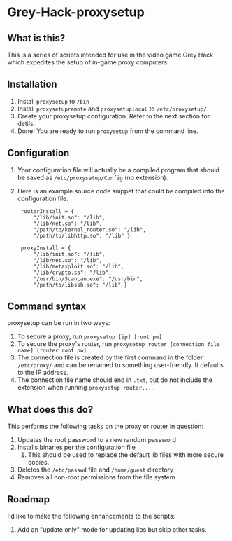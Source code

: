 # Grey-Hack-proxysetup

## What is this?
This is a series of scripts intended for use in the video game Grey Hack which expedites the setup of in-game proxy computers.

## Installation
1. Install `proxysetup` to `/bin`
2. Install `proxysetupremote` and `proxysetuplocal` to `/etc/proxysetup/`
3. Create your proxysetup configuration. Refer to the next section for detils.
4. Done! You are ready to run `proxysetup` from the command line.

## Configuration
1. Your configuration file will actually be a compiled program that should be saved as `/etc/proxysetup/Config` (no extension).
2. Here is an example source code snippet that could be compiled into the configuration file:

        routerInstall = {
        	"/lib/init.so": "/lib",
        	"/lib/net.so": "/lib",
        	"/path/to/kernel_router.so": "/lib",
        	"/path/to/libhttp.so": "/lib" }
    
        proxyInstall = {
            "/lib/init.so": "/lib",
            "/lib/net.so": "/lib",
            "/lib/metaxploit.so": "/lib",
            "/lib/crypto.so": "/lib",
            "/usr/bin/ScanLan.exe": "/usr/bin",
            "/path/to/libssh.so": "/lib" }

## Command syntax
proxysetup can be run in two ways:
1. To secure a proxy, run `proxysetup [ip] [root pw]`
2. To secure the proxy's router, run `proxysetup router [connection file name] [router root pw]`
  1. The connection file is created by the first command in the folder `/etc/proxy/` and can be renamed to something user-friendly. It defaults to the IP address.
  2. The connection file name should end in `.txt`, but do not include the extension when running `proxysetup router...`.

## What does this do?
This performs the following tasks on the proxy or router in question:
1. Updates the root password to a new random password
2. Installs binaries per the configuration file
   1. This should be used to replace the default lib files with more secure copies.
4. Deletes the `/etc/passwd` file and `/home/guest` directory
5. Removes all non-root permissions from the file system

## Roadmap
I'd like to make the following enhancements to the scripts:
1. Add an "update only" mode for updating libs but skip other tasks.
